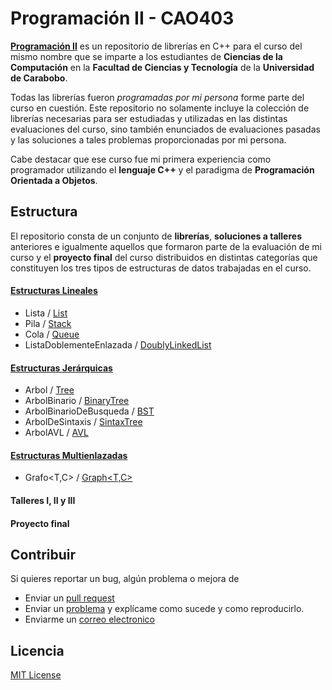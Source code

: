 # Programación II - CAO403

[**Programación II**](https://github.com/WilsenHernandez/Programacion-II) es un repositorio de librerías en C++ para el curso del mismo nombre que se imparte a los estudiantes de **Ciencias de la Computación** en la **Facultad de Ciencias y Tecnología** de la **Universidad de Carabobo**.

Todas las librerías fueron *programadas por mi persona* forme parte del curso en cuestión. Este repositorio no solamente incluye la colección de librerías necesarias para ser estudiadas y utilizadas en las distintas evaluaciones del curso, sino también enunciados de evaluaciones pasadas y las soluciones a tales problemas proporcionadas por mi persona.

Cabe destacar que ese curso fue mi primera experiencia como programador utilizando el **lenguaje C++** y el paradigma de **Programación Orientada a Objetos**.

## Estructura

El repositorio consta de un conjunto de **librerías**, **soluciones a talleres** anteriores e igualmente aquellos que formaron parte de la evaluación de mi curso y el **proyecto final** del curso distribuidos en distintas categorías que constituyen los tres tipos de estructuras de datos trabajadas en el curso.

#### [Estructuras Lineales](EstructurasLineales/)
* Lista<T> / [List<T>](EstructurasLineales/List.hpp)
* Pila<T> / [Stack<T>](EstructurasLineales/Stack.hpp)
* Cola<T> / [Queue<T>](EstructurasLineales/Queue.hpp)
* ListaDoblementeEnlazada<T> / [DoublyLinkedList<T>](EstructurasLineales/DoublyLinkedList.hpp)

#### [Estructuras Jerárquicas](EstructurasJerarquicas/)
* Arbol<T> / [Tree<T>](EstructurasJerarquicas/Tree.hpp)
* ArbolBinario<T> / [BinaryTree<T>](EstructurasJerarquicas/BinaryTree.hpp)
* ArbolBinarioDeBusqueda<T> / [BST<T>](EstructurasJerarquicas/BST.hpp)
* ArbolDeSintaxis<T> / [SintaxTree<T>](EstructurasJerarquicas/SintaxTree.hpp)
* ArbolAVL<T> / [AVL<T>](EstructurasJerarquicas/AVL.hpp)

#### [Estructuras Multienlazadas](EstructurasMultienlazadas/)
* Grafo<T,C> / [Graph<T,C>](EstructurasMultienlazadas/Graph.hpp)

#### Talleres I, II y III
#### Proyecto final

## Contribuir

Si quieres reportar un bug, algún problema o mejora de

* Enviar un [pull request](https://github.com/WilsenHernandez/Programacion-II/pulls)
* Enviar un [problema](https://github.com/WilsenHernandez/Programacion-II/issues) y explícame como sucede y como reproducirlo.
* Enviarme un [correo electronico](mailto:wilsenh95@gmail.com)


## Licencia
[MIT License](LICENSE.txt)
